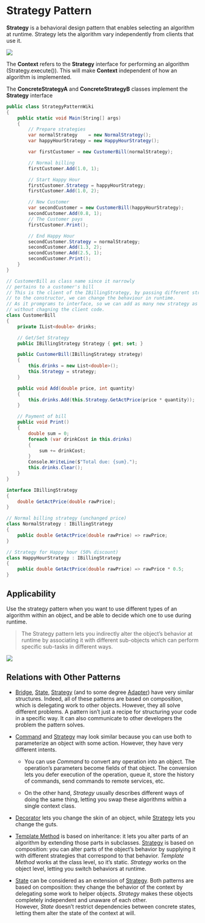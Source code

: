 # Strategy Pattern

**Strategy** is a behavioral design pattern that enables selecting an algorithm at runtime. Strategy lets the algorithm vary independently from clients that use it.

![](https://upload.wikimedia.org/wikipedia/commons/3/39/Strategy_Pattern_in_UML.png)

The **Context** refers to the **Strategy** interface for performing an algorithm (Strategy.execute()). This will make **Context** independent of how an algorithm is implemented.

The **ConcreteStrategyA** and **ConcreteStrategyB** classes implement the **Strategy** interface

```csharp
public class StrategyPatternWiki
{
    public static void Main(String[] args)
    {
        // Prepare strategies
        var normalStrategy    = new NormalStrategy();
        var happyHourStrategy = new HappyHourStrategy();

        var firstCustomer = new CustomerBill(normalStrategy);

        // Normal billing
        firstCustomer.Add(1.0, 1);

        // Start Happy Hour
        firstCustomer.Strategy = happyHourStrategy;
        firstCustomer.Add(1.0, 2);

        // New Customer
        var secondCustomer = new CustomerBill(happyHourStrategy);
        secondCustomer.Add(0.8, 1);
        // The Customer pays
        firstCustomer.Print();

        // End Happy Hour
        secondCustomer.Strategy = normalStrategy;
        secondCustomer.Add(1.3, 2);
        secondCustomer.Add(2.5, 1);
        secondCustomer.Print();
    }
}

// CustomerBill as class name since it narrowly
// pertains to a customer's bill
// This is the client of the IBillingStrategy, by passing different strategy
// to the constructor, we can change the behaviour in runtime.
// As it promgrams to interface, so we can add as many new strategy as we want 
// without chagning the client code.
class CustomerBill
{
    private IList<double> drinks;

    // Get/Set Strategy
    public IBillingStrategy Strategy { get; set; }

    public CustomerBill(IBillingStrategy strategy)
    {
        this.drinks = new List<double>();
        this.Strategy = strategy;
    }

    public void Add(double price, int quantity)
    {
        this.drinks.Add(this.Strategy.GetActPrice(price * quantity));
    }

    // Payment of bill
    public void Print()
    {
        double sum = 0;
        foreach (var drinkCost in this.drinks)
        {
            sum += drinkCost;
        }
        Console.WriteLine($"Total due: {sum}.");
        this.drinks.Clear();
    }
}

interface IBillingStrategy
{
    double GetActPrice(double rawPrice);
}

// Normal billing strategy (unchanged price)
class NormalStrategy : IBillingStrategy
{
    public double GetActPrice(double rawPrice) => rawPrice;
}

// Strategy for Happy hour (50% discount)
class HappyHourStrategy : IBillingStrategy
{
    public double GetActPrice(double rawPrice) => rawPrice * 0.5;
}
```

## Applicability

Use the strategy pattern when you want to use different types of an algorithm within an object, and be able to decide which one to use during runtime.

> The Strategy pattern lets you indirectly alter the object’s behavior at runtime by associating it with different sub-objects which can perform specific sub-tasks in different ways.



![](C:\Users\e5551534\AppData\Roaming\marktext\images\2022-07-25-19-33-46-image.png)

## Relations with Other Patterns

- [Bridge](https://refactoring.guru/design-patterns/bridge), [State](https://refactoring.guru/design-patterns/state), [Strategy](https://refactoring.guru/design-patterns/strategy) (and to some degree [Adapter](https://refactoring.guru/design-patterns/adapter)) have very similar structures. Indeed, all of these patterns are based on composition, which is delegating work to other objects. However, they all solve different problems. A pattern isn’t just a recipe for structuring your code in a specific way. It can also communicate to other developers the problem the pattern solves.

- [Command](https://refactoring.guru/design-patterns/command) and [Strategy](https://refactoring.guru/design-patterns/strategy) may look similar because you can use both to parameterize an object with some action. However, they have very different intents.
  
  - You can use *Command* to convert any operation into an object. The operation’s parameters become fields of that object. The conversion lets you defer execution of the operation, queue it, store the history of commands, send commands to remote services, etc.
  
  - On the other hand, *Strategy* usually describes different ways of doing the same thing, letting you swap these algorithms within a single context class.

- [Decorator](https://refactoring.guru/design-patterns/decorator) lets you change the skin of an object, while [Strategy](https://refactoring.guru/design-patterns/strategy) lets you change the guts.

- [Template Method](https://refactoring.guru/design-patterns/template-method) is based on inheritance: it lets you alter parts of an algorithm by extending those parts in subclasses. [Strategy](https://refactoring.guru/design-patterns/strategy) is based on composition: you can alter parts of the object’s behavior by supplying it with different strategies that correspond to that behavior. *Template Method* works at the class level, so it’s static. *Strategy* works on the object level, letting you switch behaviors at runtime.

- [State](https://refactoring.guru/design-patterns/state) can be considered as an extension of [Strategy](https://refactoring.guru/design-patterns/strategy). Both patterns are based on composition: they change the behavior of the context by delegating some work to helper objects. *Strategy* makes these objects completely independent and unaware of each other. However, *State* doesn’t restrict dependencies between concrete states, letting them alter the state of the context at will.


